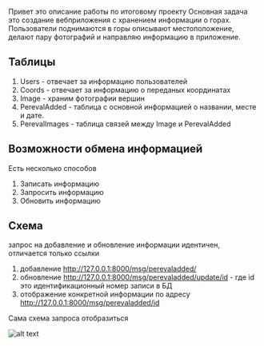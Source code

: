 Привет это описание работы по итоговому проекту
Основная задача это создание вебприложения с хранением информации о горах. 
Пользователи поднимаются в горы описывают местоположение, делают пару фотографий и направляю информацию
в приложение.
## Таблицы
1. Users - отвечает за информацию пользователей
2. Coords - отвечает за информацию о переданых координатах
3. Image - храним фотографии вершин
4. PerevalAdded - таблица с основной информацией о названии, месте и дате.
5. PerevalImages - таблица связей между Image и PerevalAdded

## Возможности обмена информацией
Есть несколько способов
1. Записать информацию
2. Запросить информацию 
3. Обновить информацию 

## Схема
запрос на добавление и обновление информации идентичен,
отличается только ссылки
1. добавление http://127.0.0.1:8000/msg/perevaladded/
2. обновление http://127.0.0.1:8000/msg/perevaladded/update/id - где
id это идентификационный номер записи в БД
3. отображение конкретной информации по адресу http://127.0.0.1:8000/msg/perevaladded/id 

Сама схема запроса отобразиться 

![alt text](https://github.com/zalma2006/skilfactory_django/tree/master/sprint1/readme_1.png?raw=true)

